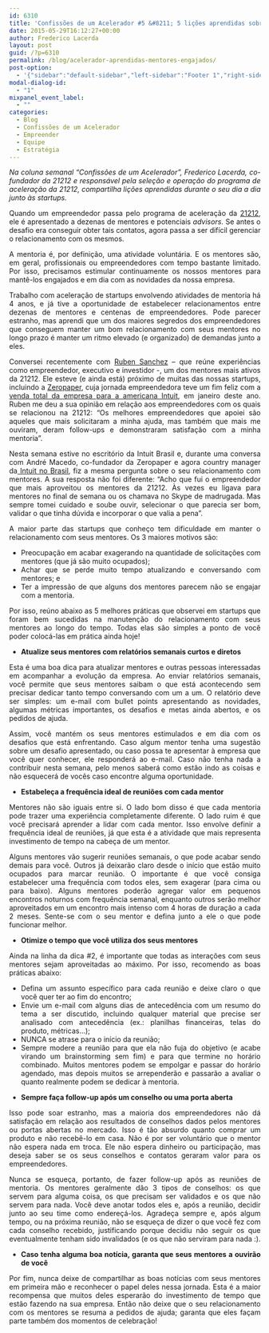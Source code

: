 ```yaml
---
id: 6310
title: 'Confissões de um Acelerador #5 &#8211; 5 lições aprendidas sobre como manter seus mentores engajados'
date: 2015-05-29T16:12:27+00:00
author: Frederico Lacerda
layout: post
guid: /?p=6310
permalink: /blog/acelerador-aprendidas-mentores-engajados/
post-option:
  - '{"sidebar":"default-sidebar","left-sidebar":"Footer 1","right-sidebar":"Footer 1","page-title":"","page-caption":""}'
modal-dialog-id:
  - "1"
mixpanel_event_label:
  - ""
categories:
  - Blog
  - Confissões de um Acelerador
  - Empreender
  - Equipe
  - Estratégia
---
```

<p style="text-align: justify;">
  <i>Na coluna semanal “Confissões de um Acelerador”, Frederico Lacerda, co-fundador da 21212 e responsável pela seleção e operação do programa de aceleração da 21212, compartilha lições aprendidas durante o seu dia a dia junto às startups.</i>
</p>

<p style="text-align: justify;">
  Quando um empreendedor passa pelo programa de aceleração da <a href="http://21212.com">21212</a>, ele é apresentado a dezenas de mentores e potenciais <em>advisors</em>. Se antes o desafio era conseguir obter tais contatos, agora passa a ser difícil gerenciar o relacionamento com os mesmos.
</p>

<p style="text-align: justify;">
  A mentoria é, por definição, uma atividade voluntária. E os mentores são, em geral, profissionais ou empreendedores com tempo bastante limitado. Por isso, precisamos estimular continuamente os nossos mentores para mantê-los engajados e em dia com as novidades da nossa empresa.
</p>

<p style="text-align: justify;">
  Trabalho com aceleração de startups envolvendo atividades de mentoria há 4 anos, e já tive a oportunidade de estabelecer relacionamentos entre dezenas de mentores e centenas de empreendedores. Pode parecer estranho, mas aprendi que um dos maiores segredos dos empreendedores que conseguem manter um bom relacionamento com seus mentores no longo prazo é manter um ritmo elevado (e organizado) de demandas junto a eles.
</p>

<p style="text-align: justify;">
  Conversei recentemente com <a href="https://www.linkedin.com/in/rubensanchezsouza">Ruben Sanchez</a> &#8211; que reúne experiências como empreendedor, executivo e investidor -, um dos mentores mais ativos da 21212. Ele esteve (e ainda está) próximo de muitas das nossas startups, incluindo a <a href="http://zeropaper.com.br">Zeropaper</a>, cuja jornada empreendedora teve um fim feliz com a <a href="http://techcrunch.com/2015/01/21/intuit-buys-zero-paper-its-first-acquisition-in-brazil/">venda total da empresa para a americana Intuit</a>, em janeiro deste ano. Ruben me deu a sua opinião em relação aos empreendedores com os quais se relacionou na 21212: &#8220;Os melhores empreendedores que apoiei são aqueles que mais solicitaram a minha ajuda, mas também que mais me ouviram, deram follow-ups e demonstraram satisfação com a minha mentoria&#8221;.
</p>

<p style="text-align: justify;">
  Nesta semana estive no escritório da Intuit Brasil e, durante uma conversa com André Macedo, co-fundador da Zeropaper e agora country manager da<a href="http://www.intuitbrasil.com.br/"> Intuit no Brasil</a>, fiz a mesma pergunta sobre o seu relacionamento com mentores. A sua resposta não foi diferente: &#8220;Acho que fui o empreendedor que mais aproveitou os mentores da 21212. Às vezes eu ligava para mentores no final de semana ou os chamava no Skype de madrugada. Mas sempre tomei cuidado e soube ouvir, selecionar o que parecia ser bom, validar o que tinha dúvida e incorporar o que valia a pena&#8221;.
</p>

<p style="text-align: justify;">
  A maior parte das startups que conheço tem dificuldade em manter o relacionamento com seus mentores. Os 3 maiores motivos são:
</p>

<ul style="text-align: justify;">
  <li>
    Preocupação em acabar exagerando na quantidade de solicitações com mentores (que já são muito ocupados);
  </li>
  <li>
    Achar que se perde muito tempo atualizando e conversando com mentores; e
  </li>
  <li>
    Ter a impressão de que alguns dos mentores parecem não se engajar com a mentoria.
  </li>
</ul>

<p style="text-align: justify;">
  Por isso, reúno abaixo as 5 melhores práticas que observei em startups que foram bem sucedidas na manutenção do relacionamento com seus mentores ao longo do tempo. Todas elas são simples a ponto de você poder colocá-las em prática ainda hoje!
</p>

<ul style="text-align: justify;">
  <li>
    <b><b>Atualize seus mentores com relatórios semanais curtos e diretos</b></b>
  </li>
</ul>

<p style="text-align: justify;">
  Esta é uma boa dica para atualizar mentores e outras pessoas interessadas em acompanhar a evolução da empresa. Ao enviar relatórios semanais, você permite que seus mentores saibam o que está acontecendo sem precisar dedicar tanto tempo conversando com um a um. O relatório deve ser simples: um e-mail com bullet points apresentando as novidades, algumas métricas importantes, os desafios e metas ainda abertos, e os pedidos de ajuda.
</p>

<p style="text-align: justify;">
  Assim, você mantém os seus mentores estimulados e em dia com os desafios que está enfrentando. Caso algum mentor tenha uma sugestão sobre um desafio apresentado, ou caso possa te apresentar à empresa que você quer conhecer, ele responderá ao e-mail. Caso não tenha nada a contribuir nesta semana, pelo menos saberá como estão indo as coisas e não esquecerá de vocês caso encontre alguma oportunidade.
</p>

<ul style="text-align: justify;">
  <li>
    <b><b>Estabeleça a frequência ideal de reuniões com cada mentor</b></b>
  </li>
</ul>

<p style="text-align: justify;">
  Mentores não são iguais entre si. O lado bom disso é que cada mentoria pode trazer uma experiência completamente diferente. O lado ruim é que você precisará aprender a lidar com cada mentor. Isso envolve definir a frequência ideal de reuniões, já que esta é a atividade que mais representa investimento de tempo na cabeça de um mentor.
</p>

<p style="text-align: justify;">
  Alguns mentores vão sugerir reuniões semanais, o que pode acabar sendo demais para você. Outros já deixarão claro desde o início que estão muito ocupados para marcar reunião. O importante é que você consiga estabelecer uma frequência com todos eles, sem exagerar (para cima ou para baixo). Alguns mentores poderão agregar valor em pequenos encontros noturnos com frequência semanal, enquanto outros serão melhor aproveitados em um encontro mais intenso com 4 horas de duração a cada 2 meses. Sente-se com o seu mentor e defina junto a ele o que pode funcionar melhor.
</p>

<ul style="text-align: justify;">
  <li>
    <b><b>Otimize o tempo que você utiliza dos seus mentores</b></b>
  </li>
</ul>

<p style="text-align: justify;">
  Ainda na linha da dica #2, é importante que todas as interações com seus mentores sejam aproveitadas ao máximo. Por isso, recomendo as boas práticas abaixo:
</p>

<ul style="text-align: justify;">
  <li>
    Defina um assunto específico para cada reunião e deixe claro o que você quer ter ao fim do encontro;
  </li>
  <li>
    Envie um e-mail com alguns dias de antecedência com um resumo do tema a ser discutido, incluindo qualquer material que precise ser analisado com antecedência (ex.: planilhas financeiras, telas do produto, métricas…);
  </li>
  <li>
    NUNCA se atrase para o início da reunião;
  </li>
  <li>
    Sempre modere a reunião para que ela não fuja do objetivo (e acabe virando um brainstorming sem fim) e para que termine no horário combinado. Muitos mentores podem se empolgar e passar do horário agendado, mas depois muitos se arrependerão e passarão a avaliar o quanto realmente podem se dedicar à mentoria.
  </li>
</ul>

<ul style="text-align: justify;">
  <li>
    <b><b>Sempre faça follow-up após um conselho ou uma porta aberta</b></b>
  </li>
</ul>

<p style="text-align: justify;">
  Isso pode soar estranho, mas a maioria dos empreendedores não dá satisfação em relação aos resultados de conselhos dados pelos mentores ou portas abertas no mercado. Isso é tão absurdo quanto comprar um produto e não recebê-lo em casa. Não é por ser voluntário que o mentor não espera nada em troca. Ele não espera dinheiro ou participação, mas deseja saber se os seus conselhos e contatos geraram valor para os empreendedores.
</p>

<p style="text-align: justify;">
  Nunca se esqueça, portanto, de fazer follow-up após as reuniões de mentoria. Os mentores geralmente dão 3 tipos de conselhos: os que servem para alguma coisa, os que precisam ser validados e os que não servem para nada. Você deve anotar todos eles e, após a reunião, decidir junto ao seu time como endereçá-los. Agradeça sempre e, após algum tempo, ou na próxima reunião, não se esqueça de dizer o que você fez com cada conselho recebido, justificando porque decidiu não seguir os que eventualmente tenham sido invalidados (e os que não serviram para nada :).
</p>

<ul style="text-align: justify;">
  <li>
    <b><b>Caso tenha alguma boa notícia, garanta que seus mentores a ouvirão de você</b></b>
  </li>
</ul>

<p style="text-align: justify;">
  Por fim, nunca deixe de compartilhar as boas notícias com seus mentores em primeira mão e reconhecer o papel deles nessa jornada. Esta é a maior recompensa que muitos deles esperarão do investimento de tempo que estão fazendo na sua empresa. Então não deixe que o seu relacionamento com os mentores se resuma a pedidos de ajuda; garanta que eles façam parte também dos momentos de celebração!
</p>

&nbsp;